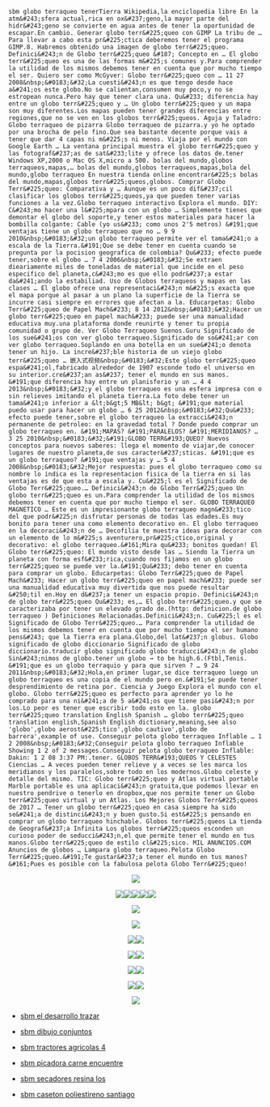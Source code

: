 
```
sbm globo terraqueo tenerTierra Wikipedia,la enciclopedia libre En la atm&#243;sfera actual,rica en ox&#237;geno,la mayor parte del hidr&#243;geno se convierte en agua antes de tener la oportunidad de escapar.En cambio. Generar globo terr&#225;queo con GIMP La tribu de … Para llevar a cabo esta pr&#225;ctica deberemos tener el programa GIMP.8. Habremos obtenido una imagen de globo terr&#225;queo. Definici&#243;n de Globo terr&#225;queo &#187; Concepto en … El globo terr&#225;queo es una de las formas m&#225;s comunes y.Para comprender la utilidad de los mismos debemos tener en cuenta que por mucho tiempo el ser. Quiero ser como McGyver: Globo terr&#225;queo con … 11 27 2008&nbsp;&#0183;&#32;La cuesti&#243;n es que tengo desde hace a&#241;os este globo.No se calientan,consumen muy poco,y no se estropean nunca.Pero hay que tener clara una. Qu&#233; diferencia hay entre un globo terr&#225;queo y … Un globo terr&#225;queo y un mapa son muy diferentes.Los mapas pueden tener grandes diferencias entre regiones,que no se ven en los globos terr&#225;queos. Aguja y Taladro: Globo terraqueo de pizarra Globo terraqueo de pizarra.y yo he optado por una brocha de pelo fino.Que sea bastante decente porque vais a tener que dar 4 capas ni m&#225;s ni menos. Viaja por el mundo con Google Earth … La ventana principal muestra el globo terr&#225;queo y las fotograf&#237;as de sat&#233;lite y ofrece los datos de.tener Windows XP,2000 o Mac OS X,micro a 500. bolas del mundo,globos terraqueos,mapas,… bolas del mundo,globos terraqueos,mapas,bola del mundo,globo terraqueo En nuestra tienda online encontrar&#225;s bolas del mundo,mapas,globos terr&#225;queos,globos. Comprar Globo Terr&#225;queo: Comparativa y … Aunque es un poco dif&#237;cil clasificar los globos terr&#225;queos,ya que pueden tener varias funciones a la vez.Globo terraqueo interactivo Explora el mundo. DIY: C&#243;mo hacer una l&#225;mpara con un globo … Simplemente tienes que demontar el globo del soporte,y tener estos materiales para hacer la bombilla colgante: Cable (yo us&#233; como unos 2'5 metros) &#191;que ventajas tiene un globo terraqueo que no … 9 9 2010&nbsp;&#0183;&#32;un globo terraqueo permite ver el tama&#241;o a escala de la Tierra.&#191;Que se debe tener en cuenta cuando se pregunta por la pocision geografica de colombia? Qu&#233; efecto puede tener,sobre el globo … 7 4 2006&nbsp;&#0183;&#32;Se extraen dieariamente miles de toneladas de material que incide en el peso especifico del planeta,c&#243;mo es que ello podr&#237;a estar da&#241;ando la estabiliad. Uso de Globos terraqueos y mapas en las clases … El globo ofrece una representaci&#243;n m&#225;s exacta que el mapa porque al pasar a un plano la superficie de la Tierra se incurre casi siempre en errores que afectan a la. Educarpetas: Globo Terr&#225;queo de Papel Mach&#233; 8 14 2012&nbsp;&#0183;&#32;Hacer un globo terr&#225;queo en papel mach&#233; puede ser una manualidad educativa muy.una plataforma donde reunirte y tener tu propia comunidad o grupo de. Ver Globo Terraqueo Suenos.Guru Significado de los sue&#241;os con ver globo terraqueo.Significado de so&#241;ar con ver globo terraqueo.Soplando en una botella en un sue&#241;o denota tener un hijo. La incre&#237;ble historia de un viejo globo terr&#225;queo … 嵌入式视频&nbsp;&#0183;&#32;Este globo terr&#225;queo espa&#241;ol,fabricado alrededor de 1907 esconde todo el universo en su interior.cre&#237;an as&#237; tener el mundo en sus manos. &#191;que diferencia hay entre un planisferio y un … 4 4 2013&nbsp;&#0183;&#32;y el globo terraqueo es una esfera impresa con o sin relieves imitando el planeta tierra.La foto debe tener un tama&#241;o inferior a &lt;b&gt;5 MB&lt; b&gt; &#191;que material puedo usar para hacer un globo … 6 25 2012&nbsp;&#0183;&#32;Qu&#233; efecto puede tener,sobre el globo terraqueo la extracci&#243;n permanente de petroleo: en la gravedad total ? Donde puedo comprar un globo terraqueo en. &#191;MAPAS? &#191;PARALELOS? &#191;MERIDIANOS? … 3 25 2010&nbsp;&#0183;&#32;&#191;GLOBO TERR&#193;QUEO? Nuevos conceptos para nuevos saberes: llega el momento de viajar,de conocer lugares de nuestro planeta,de sus caracter&#237;sticas. &#191;que es un globo terraqueo? &#191;que ventajas y … 5 4 2008&nbsp;&#0183;&#32;Mejor respuesta: pues el globo terraqueo como su nombre lo indica es la representacion fisica de la tierra en si las ventajas es de que esta a escala y. Cu&#225;l es el Significado de Globo Terr&#225;queo.… Definici&#243;n de Globo Terr&#225;queo Un globo terr&#225;queo es un.Para comprender la utilidad de los mismos debemos tener en cuenta que por mucho tiempo el ser. GLOBO TERRAQUEO MAGNETICO … Este es un impresionante globo terraqueo magn&#233;tico del que podr&#225;n disfrutar personas de todas las edades.Es muy bonito para tener una como elemento decorativo en. El globo terraqueo en la decoraci&#243;n de … Decofilia te muestra ideas para decorar con un elemento de lo m&#225;s aventurero,pr&#225;ctico,original y decorativo: el globo terraqueo.&#161;Mira qu&#233; bonitos quedan! El Globo terr&#225;queo: El mundo visto desde las … Siendo la Tierra un planeta con forma esf&#233;rica,cuando nos fijamos en un globo terr&#225;queo se puede ver la.&#191;Qu&#233; debo tener en cuenta para comprar un globo. Educarpetas: Globo Terr&#225;queo de Papel Mach&#233; Hacer un globo terr&#225;queo en papel mach&#233; puede ser una manualidad educativa muy divertida que nos puede resultar &#250;til en.Hoy en d&#237;a tener un espacio propio. Definici&#243;n de globo terr&#225;queo Qu&#233; es,… El globo terr&#225;queo.y que se caracterizaba por tener un elevado grado de.(http: definicion.de globo terraqueo ) Definiciones Relacionadas.Definici&#243;n. Cu&#225;l es el Significado de Globo Terr&#225;queo.… Para comprender la utilidad de los mismos debemos tener en cuenta que por mucho tiempo el ser humano pens&#243; que la Tierra era plana.Globo,del lat&#237;n globus. Globo significado de globo diccionario Significado de globo diccionario.traducir globo significado globo traducci&#243;n de globo Sin&#243;nimos de globo.tener un globo → to be high.6.(Ftbl,Tenis. &#191;que es un globo terraquio y para que sirven ? … 9 24 2011&nbsp;&#0183;&#32;Hola,en primer lugar,se dice terraqueo luego un globo terraqueo es una copia de el mundo pero en.&#191;Se puede tener desprendimiento de retina por. Ciencia y Juego Explora el mundo con el globo. Globo terr&#225;queo es perfecto para aprender yo lo he comprado para una ni&#241;a de 5 a&#241;os que tiene pasi&#243;n por los.Lo peor es tener que escribir todo esto en la. globo terr&#225;queo translation English Spanish … globo terr&#225;queo translation english,Spanish English dictionary,meaning,see also 'globo',globo aerost&#225;tico',globo cautivo',globo de barrera',example of use. Conseguir pelota globo terraqueo Inflable … 1 2 2008&nbsp;&#0183;&#32;Conseguir pelota globo terraqueo Inflable Showing 1 2 of 2 messages.Conseguir pelota globo terraqueo Inflable: Dakin: 1 2 08 3:37 PM:.tener. GLOBOS TERR&#193;QUEOS Y CELESTES Ciencias … A veces pueden tener relieve y a veces se les marca los meridianos y los paralelos,sobre todo en los modernos.Globo celeste y detalle del mismo. TIC: Globo terr&#225;queo y Atlas virtual portable Marble portable es una aplicaci&#243;n gratuita,que podemos llevar en nuestro pendrive o tenerlo en dropbox,que nos permite tener un Globo terr&#225;queo virtual y un Atlas. Los Mejores Globos Terr&#225;queos de 2017 … Tener un globo terr&#225;queo en casa siempre ha sido se&#241;a de distinci&#243;n y buen gusto.Si est&#225;s pensando en comprar un globo terraqueo hinchable. Globos terr&#225;queos La tienda de Geograf&#237;a Infinita Los globos terr&#225;queos esconden un curioso poder de seducci&#243;n,el que permite tener el mundo en tus manos.Globo terr&#225;queo de estilo cl&#225;sico. MIL ANUNCIOS.COM Anuncios de globos … Lampara globo terraqueo.Pelota Globo Terr&#225;queo.&#191;Te gustar&#237;a tener el mundo en tus manos? &#161;Pues es posible con la fabulosa pelota Globo Terr&#225;queo! 
```

<div align="center">

<a href="https://es-crusher.shibang-china.com/github&k=sbm+globo+terraqueo+tener"><img src="https://static.shibang-china.com/es/crusher/logo.jpg"></a>

<a href="https://es-crusher.shibang-china.com/github&k=sbm+globo+terraqueo+tener"><img src="https://static.shibang-china.com/es/crusher/index.jpg"></a><a href="https://es-crusher.shibang-china.com/material.htmlgithub&k=sbm+globo+terraqueo+tener"><img src="https://static.shibang-china.com/es/crusher/material.jpg"></a><a href="https://es-crusher.shibang-china.com/application.htmlgithub&k=sbm+globo+terraqueo+tener"><img src="https://static.shibang-china.com/es/crusher/application.jpg"></a><a href="https://es-crusher.shibang-china.com/aboutus.htmlgithub&k=sbm+globo+terraqueo+tener"><img src="https://static.shibang-china.com/es/crusher/aboutus.jpg"></a><a href="https://es-crusher.shibang-china.com/contact.htmlgithub&k=sbm+globo+terraqueo+tener"><img src="https://static.shibang-china.com/es/crusher/contact.jpg"></a>

<a href="https://es-crusher.shibang-china.com/github&k=sbm+globo+terraqueo+tener"><img src="https://static.shibang-china.com/es/crusher/banner.jpg"></a>

<a href="https://swt.shibang-china.com/github&k=sbm+globo+terraqueo+tener"><img src="https://static.shibang-china.com/es/crusher/text.jpg"></a>

<a href="https://swt.shibang-china.com/github&k=sbm+globo+terraqueo+tener"><img src="https://static.shibang-china.com/es/crusher/chat.jpg"></a><a href="https://es-crusher.shibang-china.com/contact.htmlgithub&k=sbm+globo+terraqueo+tener"><img src="https://static.shibang-china.com/es/crusher/message.jpg"></a>

<a href="https://es-crusher.shibang-china.com/products/pe.htmlgithub&k=sbm+globo+terraqueo+tener"><img src="https://static.shibang-china.com/es/crusher/pe.jpg"></a><a href="https://es-crusher.shibang-china.com/products/pf.htmlgithub&k=sbm+globo+terraqueo+tener"><img src="https://static.shibang-china.com/es/crusher/pf.jpg"></a>

<a href="https://es-crusher.shibang-china.com/products/hpt.htmlgithub&k=sbm+globo+terraqueo+tener"><img src="https://static.shibang-china.com/es/crusher/hpt.jpg"></a><a href="https://es-crusher.shibang-china.com/products/vsi.htmlgithub&k=sbm+globo+terraqueo+tener"><img src="https://static.shibang-china.com/es/crusher/vsi.jpg"></a>

<a href="https://es-crusher.shibang-china.com/products/klv.htmlgithub&k=sbm+globo+terraqueo+tener"><img src="https://static.shibang-china.com/es/crusher/klv.jpg"></a><a href="https://es-crusher.shibang-china.com/products/portable.htmlgithub&k=sbm+globo+terraqueo+tener"><img src="https://static.shibang-china.com/es/crusher/portable.jpg"></a>

<a href="https://swt.shibang-china.com/github&k=sbm+globo+terraqueo+tener"><img src="https://static.shibang-china.com/es/crusher/case.jpg"></a>

</div>


* [sbm el desarrollo trazar](sbm%20el%20desarrollo%20trazar.md)

* [sbm dibujo conjuntos](sbm%20dibujo%20conjuntos.md)

* [sbm tractores agricolas 4](sbm%20tractores%20agricolas%204.md)

* [sbm picadora carne encuentre](sbm%20picadora%20carne%20encuentre.md)

* [sbm secadores resina los](sbm%20secadores%20resina%20los.md)

* [sbm caseton poliestireno santiago](sbm%20caseton%20poliestireno%20santiago.md)